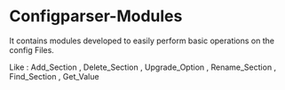 # Configparser-Modules
It contains modules developed to easily perform basic operations on the config Files.

Like : Add_Section , Delete_Section , Upgrade_Option , Rename_Section , Find_Section , Get_Value
